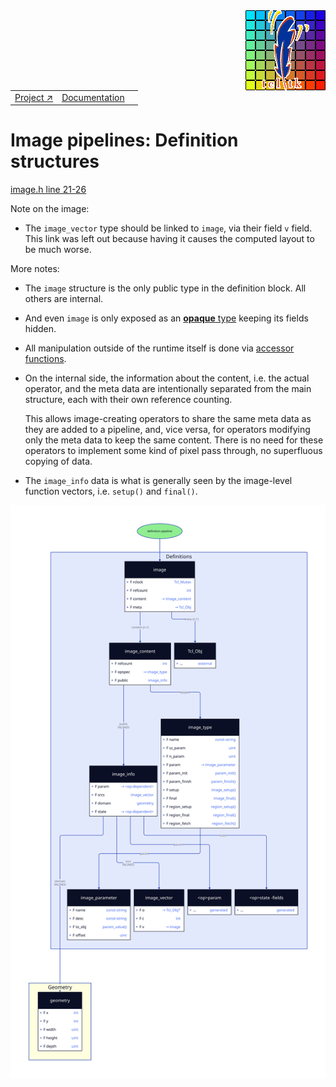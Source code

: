 
<img src='../assets/aktive-logo-128.png' style='float:right;'>

||||
|---|---|---|
|[Project ↗](../../README.md)|[Documentation](../index.md)||[Developer Index ↗](index.md)|

# Image pipelines: Definition structures

[image.h line 21-26](/file?ci=trunk&ln=21-26&name=runtime/image.h)

Note on the image:

  - The `image_vector` type should be linked to `image`, via their field `v` field.
    This link was left out because having it causes the computed layout to be much worse.

More notes:

  - The `image` structure is the only public type in the definition block. All others are internal.

  - And even `image` is only exposed as an [__opaque__ type](../../runtime/base.h) keeping its
    fields hidden.

  - All manipulation outside of the runtime itself is done via
    [accessor functions](../../runtime/image.h).

  - On the internal side, the information about the content, i.e. the actual operator, and the meta
    data are intentionally separated from the main structure, each with their own reference
    counting.

    This allows image-creating operators to share the same meta data as they are added to a
    pipeline, and, vice versa, for operators modifying only the meta data to keep the same
    content. There is no need for these operators to implement some kind of pixel pass through, no
    superfluous copying of data.

  - The `image_info` data is what is generally seen by the image-level function vectors,
    i.e. `setup()` and `final()`.

![Definition Structures](figures/definition-structures.svg)
